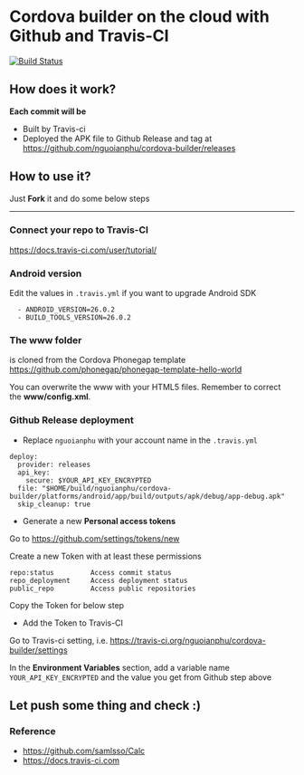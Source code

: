 # Cordova builder on the cloud with Github and Travis-CI

[![Build Status](https://travis-ci.org/nguoianphu/cordova-builder.svg?branch=master)](https://travis-ci.org/nguoianphu/cordova-builder)

## How does it work?
__Each commit will be__
- Built by Travis-ci
- Deployed the APK file to Github Release and tag at https://github.com/nguoianphu/cordova-builder/releases

## How to use it?

Just __Fork__ it and do some below steps

---

### Connect your repo to Travis-CI

https://docs.travis-ci.com/user/tutorial/

### Android version

Edit the values in ```.travis.yml``` if you want to upgrade Android SDK

```
  - ANDROID_VERSION=26.0.2
  - BUILD_TOOLS_VERSION=26.0.2
```
  
 ### The www folder
 is cloned from the Cordova Phonegap template https://github.com/phonegap/phonegap-template-hello-world
 
You can overwrite the www with your HTML5 files. Remember to correct the __www/config.xml__.

### Github Release deployment

- Replace ```nguoianphu``` with your account name in the ```.travis.yml```

```
deploy:
  provider: releases
  api_key:
    secure: $YOUR_API_KEY_ENCRYPTED
  file: "$HOME/build/nguoianphu/cordova-builder/platforms/android/app/build/outputs/apk/debug/app-debug.apk"
  skip_cleanup: true
```

- Generate a new __Personal access tokens__

Go to https://github.com/settings/tokens/new

Create a new Token with at least these permissions

```
repo:status         Access commit status
repo_deployment     Access deployment status
public_repo         Access public repositories
```

Copy the Token for below step

- Add the Token to Travis-CI

Go to Travis-ci setting, i.e.        https://travis-ci.org/nguoianphu/cordova-builder/settings

In the __Environment Variables__ section, add a variable name ```YOUR_API_KEY_ENCRYPTED``` and the value you get from Github step above

## Let push some thing and check :) 



### Reference

- https://github.com/samlsso/Calc
- https://docs.travis-ci.com